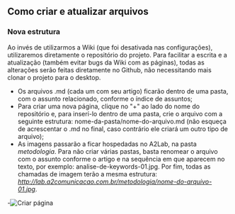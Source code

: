 ## Como criar e atualizar arquivos

### Nova estrutura

Ao invés de utilizarmos a Wiki (que foi desativada nas configurações), utilizaremos diretamente o repositório do projeto.
Para facilitar a escrita e a atualização (também evitar bugs da Wiki com as páginas), todas as alterações serão feitas diretamente no Github, não necessitando mais clonar o projeto para o desktop.

* Os arquivos .md (cada um com seu artigo) ficarão dentro de uma pasta, com o assunto relacionado, conforme o índice de assuntos;
* Para criar uma nova página, clique no "+" ao lado do nome do repositório e, para inserí-lo dentro de uma pasta, crie o arquivo com a seguinte estrutura: nome-da-pasta/nome-do-arquivo.md (não esqueça de acrescentar o .md no final, caso contrário ele criará um outro tipo de arquivo);
* As imagens passarão a ficar hospedadas no A2Lab, na pasta _metodologia_. Para não criar várias pastas, basta renomear o arquivo com o assunto conforme o artigo e na sequência em que aparecem no texto, por exemplo: analise-de-keywords-01.jpg. Por fim, todas as chamadas de imagem terão a mesma estrutura: _http://lab.a2comunicacao.com.br/metodologia/nome-do-arquivo-01.jpg_.


-![Criar página](http://lab.a2comunicacao.com.br/metodologia/como-criar-e-atualizar-arquivos.png)
